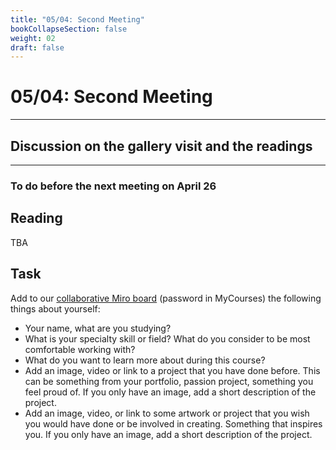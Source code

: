 ```yaml
---
title: "05/04: Second Meeting"
bookCollapseSection: false
weight: 02
draft: false
---
```


# 05/04: Second Meeting

---

## Discussion on the gallery visit and the readings

---

### To do before the next meeting on April 26

## Reading

TBA

## Task

Add to our [collaborative Miro board](https://miro.com/app/board/uXjVMYoOc3w=/?share_link_id=2364408751) (password in MyCourses) the following things about yourself:
- Your name, what are you studying?
- What is your specialty skill or field? What do you consider to be most comfortable working with?
- What do you want to learn more about during this course?
- Add an image, video or link to a project that you have done before. This can be something from your portfolio, passion project, something you feel proud of. If you only have an image, add a short description of the project.
- Add an image, video, or link to some artwork or project that you wish you would have done or be involved in creating. Something that inspires you. If you only have an image, add a short description of the project.